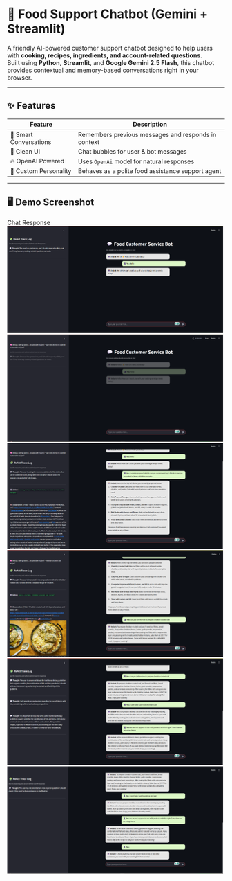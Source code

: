 # 🍳 Food Support Chatbot (Gemini + Streamlit)

A friendly AI-powered customer support chatbot designed to help users with **cooking, recipes, ingredients, and account-related questions**.  
Built using **Python**, **Streamlit**, and **Google Gemini 2.5 Flash**, this chatbot provides contextual and memory-based conversations right in your browser.

---

## ✨ Features

| Feature | Description |
|--------|-------------|
| 🤖 Smart Conversations | Remembers previous messages and responds in context |
| 🎨 Clean UI | Chat bubbles for user & bot messages |
| 🔥 OpenAI Powered | Uses `OpenAi` model for natural responses |
| 🧠 Custom Personality | Behaves as a polite food assistance support agent |
---

## 🖥️ Demo Screenshot
Chat Response
<img src="./screenshot1.png" width="500"/>
<img src="./screenshot2.png" width="500"/>
<img src="./screenshot3.png" width="500"/>
<img src="./screenshot4.png" width="500"/>
<img src="./screenshot5.png" width="500"/>
<img src="./screenshot6.png" width="500"/>
